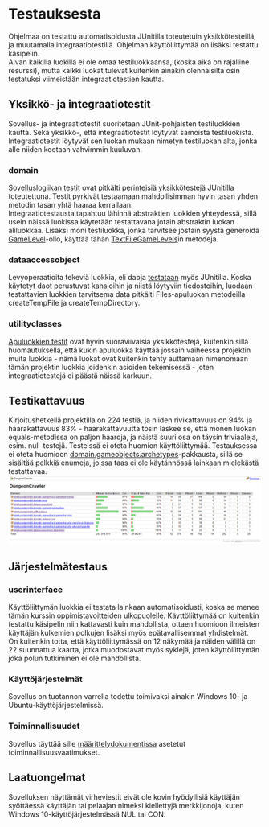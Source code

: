 ﻿# Testauksesta
Ohjelmaa on testattu automatisoidusta JUnitilla toteutetuin yksikkötesteillä, ja muutamalla integraatiotestillä. Ohjelman käyttöliittymää on lisäksi testattu käsipelin.  
Aivan kaikilla luokilla ei ole omaa testiluokkaansa, (koska aika on rajalline resurssi), mutta kaikki luokat tulevat kuitenkin ainakin olennaisilta osin testatuksi viimeistään integraatiotestien kautta.

## Yksikkö- ja integraatiotestit
Sovellus- ja integraatiotestit suoritetaan JUnit-pohjaisten testiluokkien kautta. Sekä yksikkö-, että integraatiotestit löytyvät samoista testiluokista. Integraatiotestit löytyvät sen luokan mukaan nimetyn testiluokan alta, jonka alle niiden koetaan vahvimmin kuuluvan.

### domain
[Sovelluslogiikan testit](/DungeonCrawler/src/test/java/otmkurssiprojekti/domain) ovat pitkälti perinteisiä yksikkötestejä JUnitilla toteutettuna. Testit pyrkivät testaamaan mahdollisimman hyvin tasan yhden metodin tasan yhtä haaraa kerrallaan.  
Integraatiotestausta tapahtuu lähinnä abstraktien luokkien yhteydessä, sillä usein näissä luokissa käytetään testattavana jotain abstraktin luokan aliluokkaa. Lisäksi moni testiluokka, jonka tarvitsee jostain syystä generoida [GameLevel](/DungeonCrawler/src/main/java/otmkurssiprojekti/domain/level/GameLevel.java)-olio, käyttää tähän [TextFileGameLevels](/DungeonCrawler/src/main/java/otmkurssiprojekti/utilityclasses/TextFileGameLevels.java)in metodeja.

### dataaccessobject
Levyoperaatioita tekeviä luokkia, eli daoja [testataan](/DungeonCrawler/src/test/java/otmkurssiprojekti/dataaccessobject) myös JUnitilla. Koska käytetyt daot perustuvat kansioihin ja niistä löytyviin tiedostoihin, luodaan testattavien luokkien tarvitsema data pitkälti Files-apuluokan metodeilla createTempFile ja createTempDirectory.

### utilityclasses
[Apuluokkien testit](/DungeonCrawler/src/test/java/otmkurssiprojekti/utilityclasses) ovat hyvin suoraviivaisia yksikkötestejä, kuitenkin sillä huomautuksella, että kukin apuluokka käyttää jossain vaiheessa projektin muita luokkia - nämä luokat ovat kuitenkin tehty auttamaan nimenomaan tämän projektin luokkia joidenkin asioiden tekemisessä - joten integraatiotestejä ei päästä näissä karkuun.  

## Testikattavuus
Kirjoitushetkellä projektilla on 224 testiä, ja niiden rivikattavuus on 94% ja haarakattavuus 83% - haarakattavuutta tosin laskee se, että monen luokan equals-metodissa on paljon haaroja, ja näistä suuri osa on täysin triviaaleja, esim. null-testejä. Testeissä ei oteta huomion käyttöliittymää. Testauksessa ei oteta huomioon [domain.gameobjects.archetypes](/DungeonCrawler/src/main/java/otmkurssiprojekti/domain/gameobject/archetypes)-pakkausta, sillä se sisältää pelkkiä enumeja, joissa taas ei ole käytännössä lainkaan mielekästä testattavaa.
![Jacoco](/dokumentaatio/kuvat/jacoco_report.PNG)

## Järjestelmätestaus

### userinterface
Käyttöliittymän luokkia ei testata lainkaan automatisoidusti, koska se menee tämän kurssin oppimistavoitteiden ulkopuolelle. Käyttöliittymää on kuitenkin testattu käsipelin niin kattavasti kuin mahdollista, ottaen huomioon ilmeisten käyttäjän kulkemien polkujen lisäksi myös epätavallisemmat yhdistelmät.  
On kuitenkin totta, että käyttöliittymässä on 12 näkymää ja näiden välillä on 22 suunnattua kaarta, jotka muodostavat myös syklejä, joten käyttöliittymän joka polun tutkiminen ei ole mahdollista.

### Käyttöjärjestelmät
Sovellus on tuotannon varrella todettu toimivaksi ainakin Windows 10- ja Ubuntu-käyttöjärjestelmissä.

### Toiminnallisuudet
Sovellus täyttää sille [määrittelydokumentissa](/dokumentaatio/vaatimusmaarittely.md) asetetut toiminnallisuusvaatimukset.

## Laatuongelmat
Sovelluksen näyttämät virheviestit eivät ole kovin hyödyllisiä käyttäjän syöttäessä käyttäjän tai pelaajan nimeksi kiellettyjä merkkijonoja, kuten Windows 10-käyttöjärjestelmässä NUL tai CON.
